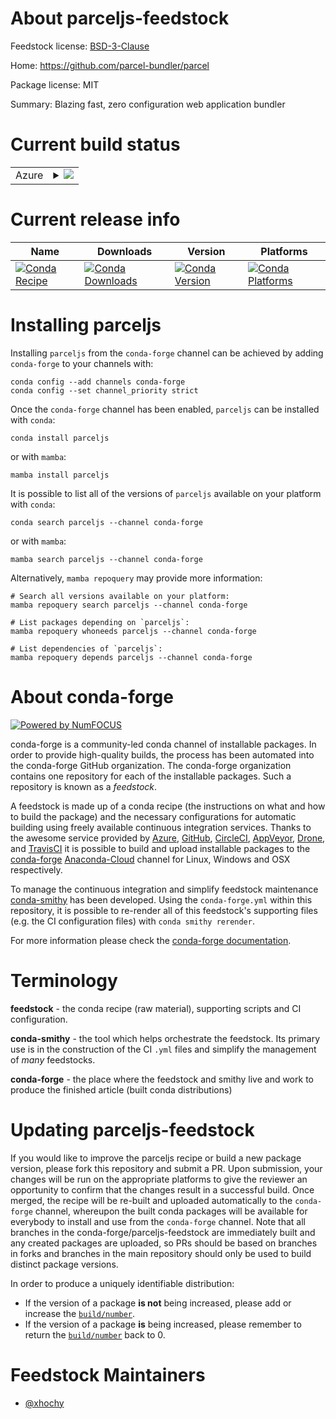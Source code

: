About parceljs-feedstock
========================

Feedstock license: [BSD-3-Clause](https://github.com/conda-forge/parceljs-feedstock/blob/main/LICENSE.txt)

Home: https://github.com/parcel-bundler/parcel

Package license: MIT

Summary: Blazing fast, zero configuration web application bundler

Current build status
====================


<table>
    
  <tr>
    <td>Azure</td>
    <td>
      <details>
        <summary>
          <a href="https://dev.azure.com/conda-forge/feedstock-builds/_build/latest?definitionId=12225&branchName=main">
            <img src="https://dev.azure.com/conda-forge/feedstock-builds/_apis/build/status/parceljs-feedstock?branchName=main">
          </a>
        </summary>
        <table>
          <thead><tr><th>Variant</th><th>Status</th></tr></thead>
          <tbody><tr>
              <td>linux_64_nodejs18</td>
              <td>
                <a href="https://dev.azure.com/conda-forge/feedstock-builds/_build/latest?definitionId=12225&branchName=main">
                  <img src="https://dev.azure.com/conda-forge/feedstock-builds/_apis/build/status/parceljs-feedstock?branchName=main&jobName=linux&configuration=linux%20linux_64_nodejs18" alt="variant">
                </a>
              </td>
            </tr><tr>
              <td>linux_64_nodejs20</td>
              <td>
                <a href="https://dev.azure.com/conda-forge/feedstock-builds/_build/latest?definitionId=12225&branchName=main">
                  <img src="https://dev.azure.com/conda-forge/feedstock-builds/_apis/build/status/parceljs-feedstock?branchName=main&jobName=linux&configuration=linux%20linux_64_nodejs20" alt="variant">
                </a>
              </td>
            </tr><tr>
              <td>osx_64_nodejs18</td>
              <td>
                <a href="https://dev.azure.com/conda-forge/feedstock-builds/_build/latest?definitionId=12225&branchName=main">
                  <img src="https://dev.azure.com/conda-forge/feedstock-builds/_apis/build/status/parceljs-feedstock?branchName=main&jobName=osx&configuration=osx%20osx_64_nodejs18" alt="variant">
                </a>
              </td>
            </tr><tr>
              <td>osx_64_nodejs20</td>
              <td>
                <a href="https://dev.azure.com/conda-forge/feedstock-builds/_build/latest?definitionId=12225&branchName=main">
                  <img src="https://dev.azure.com/conda-forge/feedstock-builds/_apis/build/status/parceljs-feedstock?branchName=main&jobName=osx&configuration=osx%20osx_64_nodejs20" alt="variant">
                </a>
              </td>
            </tr>
          </tbody>
        </table>
      </details>
    </td>
  </tr>
</table>

Current release info
====================

| Name | Downloads | Version | Platforms |
| --- | --- | --- | --- |
| [![Conda Recipe](https://img.shields.io/badge/recipe-parceljs-green.svg)](https://anaconda.org/conda-forge/parceljs) | [![Conda Downloads](https://img.shields.io/conda/dn/conda-forge/parceljs.svg)](https://anaconda.org/conda-forge/parceljs) | [![Conda Version](https://img.shields.io/conda/vn/conda-forge/parceljs.svg)](https://anaconda.org/conda-forge/parceljs) | [![Conda Platforms](https://img.shields.io/conda/pn/conda-forge/parceljs.svg)](https://anaconda.org/conda-forge/parceljs) |

Installing parceljs
===================

Installing `parceljs` from the `conda-forge` channel can be achieved by adding `conda-forge` to your channels with:

```
conda config --add channels conda-forge
conda config --set channel_priority strict
```

Once the `conda-forge` channel has been enabled, `parceljs` can be installed with `conda`:

```
conda install parceljs
```

or with `mamba`:

```
mamba install parceljs
```

It is possible to list all of the versions of `parceljs` available on your platform with `conda`:

```
conda search parceljs --channel conda-forge
```

or with `mamba`:

```
mamba search parceljs --channel conda-forge
```

Alternatively, `mamba repoquery` may provide more information:

```
# Search all versions available on your platform:
mamba repoquery search parceljs --channel conda-forge

# List packages depending on `parceljs`:
mamba repoquery whoneeds parceljs --channel conda-forge

# List dependencies of `parceljs`:
mamba repoquery depends parceljs --channel conda-forge
```


About conda-forge
=================

[![Powered by
NumFOCUS](https://img.shields.io/badge/powered%20by-NumFOCUS-orange.svg?style=flat&colorA=E1523D&colorB=007D8A)](https://numfocus.org)

conda-forge is a community-led conda channel of installable packages.
In order to provide high-quality builds, the process has been automated into the
conda-forge GitHub organization. The conda-forge organization contains one repository
for each of the installable packages. Such a repository is known as a *feedstock*.

A feedstock is made up of a conda recipe (the instructions on what and how to build
the package) and the necessary configurations for automatic building using freely
available continuous integration services. Thanks to the awesome service provided by
[Azure](https://azure.microsoft.com/en-us/services/devops/), [GitHub](https://github.com/),
[CircleCI](https://circleci.com/), [AppVeyor](https://www.appveyor.com/),
[Drone](https://cloud.drone.io/welcome), and [TravisCI](https://travis-ci.com/)
it is possible to build and upload installable packages to the
[conda-forge](https://anaconda.org/conda-forge) [Anaconda-Cloud](https://anaconda.org/)
channel for Linux, Windows and OSX respectively.

To manage the continuous integration and simplify feedstock maintenance
[conda-smithy](https://github.com/conda-forge/conda-smithy) has been developed.
Using the ``conda-forge.yml`` within this repository, it is possible to re-render all of
this feedstock's supporting files (e.g. the CI configuration files) with ``conda smithy rerender``.

For more information please check the [conda-forge documentation](https://conda-forge.org/docs/).

Terminology
===========

**feedstock** - the conda recipe (raw material), supporting scripts and CI configuration.

**conda-smithy** - the tool which helps orchestrate the feedstock.
                   Its primary use is in the construction of the CI ``.yml`` files
                   and simplify the management of *many* feedstocks.

**conda-forge** - the place where the feedstock and smithy live and work to
                  produce the finished article (built conda distributions)


Updating parceljs-feedstock
===========================

If you would like to improve the parceljs recipe or build a new
package version, please fork this repository and submit a PR. Upon submission,
your changes will be run on the appropriate platforms to give the reviewer an
opportunity to confirm that the changes result in a successful build. Once
merged, the recipe will be re-built and uploaded automatically to the
`conda-forge` channel, whereupon the built conda packages will be available for
everybody to install and use from the `conda-forge` channel.
Note that all branches in the conda-forge/parceljs-feedstock are
immediately built and any created packages are uploaded, so PRs should be based
on branches in forks and branches in the main repository should only be used to
build distinct package versions.

In order to produce a uniquely identifiable distribution:
 * If the version of a package **is not** being increased, please add or increase
   the [``build/number``](https://docs.conda.io/projects/conda-build/en/latest/resources/define-metadata.html#build-number-and-string).
 * If the version of a package **is** being increased, please remember to return
   the [``build/number``](https://docs.conda.io/projects/conda-build/en/latest/resources/define-metadata.html#build-number-and-string)
   back to 0.

Feedstock Maintainers
=====================

* [@xhochy](https://github.com/xhochy/)


